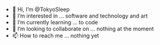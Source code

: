 - 👋 Hi, I’m @TokyoSleep
- 👀 I’m interested in ... software and technology and art
- 🌱 I’m currently learning ... to code
- 💞️ I’m looking to collaborate on ... nothing at the moment 
- 📫 How to reach me ... nothing yet

<!---
TokyoSleep/TokyoSleep is a ✨ special ✨ repository because its `README.md` (this file) appears on your GitHub profile.
You can click the Preview link to take a look at your changes.
--->
